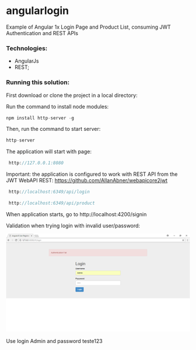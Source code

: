 # angularlogin
Example of Angular 1x Login Page and Product List, consuming JWT Authentication and REST APIs

### Technologies:

- AngularJs
- REST;

### Running this solution:

First download or clone the project in a local directory:

Run the command to install node modules:

```javascript
npm install http-server -g
```
Then, run the command to start server:

```javascript
http-server
```

The application will start with page:

```javascript
 http://127.0.0.1:8080
```

Important: the application is configured to work with REST API from the JWT WebAPI REST: https://github.com/AllanAbner/webapicore2jwt

```javascript
 http://localhost:6349/api/login
```
```javascript
 http://localhost:6349/api/product 
```

When application starts, go to http://localhost:4200/signin

Validation when trying login with invalid user/password:

![Alt text](image/AuthFail.png "Login Failed")

Use login Admin and password teste123